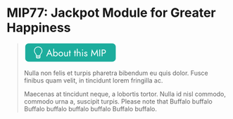 # MIP77: Jackpot Module for Greater Happiness

> ![](about.png)
>
> Nulla non felis et turpis pharetra bibendum eu quis dolor. Fusce finibus quam velit, in tincidunt lorem fringilla ac.
> 
> Maecenas at tincidunt neque, a lobortis tortor. Nulla id nisl commodo, commodo urna a, suscipit turpis. 
> Please note that Buffalo buffalo Buffalo buffalo buffalo buffalo Buffalo buffalo.
